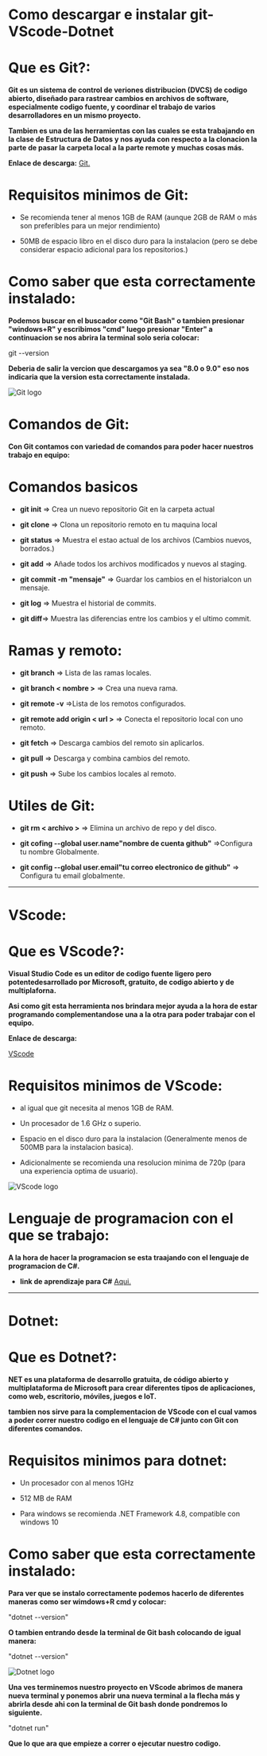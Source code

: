 <!--Encabezados-->
# Como descargar e instalar git-VScode-Dotnet

# Que es Git?:

**Git es un sistema de control de veriones distribucion (DVCS) de codigo abierto, diseñado para rastrear cambios en archivos de software, especialmente codigo fuente, y coordinar el trabajo de varios desarrolladores en un mismo proyecto.**

**Tambien es una de las herramientas con las cuales se esta trabajando en la clase de Estructura de Datos y nos ayuda con respecto a la clonacion la parte de pasar la carpeta local a la parte remote y muchas cosas más.**

**Enlace de descarga:**
[Git.](https://git-scm.com/downloads "Descargale :3") 

# Requisitos minimos de Git:

* Se recomienda tener al menos 1GB de RAM (aunque 2GB de RAM o más son preferibles para un mejor rendimiento)

* 50MB de espacio libro en el disco duro para la instalacion (pero se debe considerar espacio adicional para los repositorios.)

# Como saber que esta correctamente instalado:

**Podemos buscar en el buscador como "Git Bash" o tambien presionar "windows+R" y escribimos "cmd" luego presionar "Enter" a continuacion se nos abrira la terminal solo seria colocar:**

git --version

**Deberia de salir la vercion que descargamos ya sea "8.0 o 9.0" eso nos indicaria que la version esta correctamente instalada.**

![Git logo](https://upload.wikimedia.org/wikipedia/commons/e/e0/Git-logo.svg)

# Comandos de Git:

**Con Git contamos con variedad de comandos para poder hacer nuestros trabajo en equipo:**

# Comandos basicos
* **git init** => Crea un nuevo repositorio Git en la carpeta actual

* **git clone** <url> => Clona un repositorio remoto en tu maquina local

* **git status** => Muestra el estao actual de los archivos (Cambios nuevos, borrados.)

* **git add** => Añade todos los archivos modificados y nuevos al staging.

* **git commit -m "mensaje"** => Guardar los cambios en el historialcon un mensaje.

* **git log** => Muestra el historial de commits.

* **git diff**=> Muestra las diferencias entre los cambios y el ultimo commit.

# Ramas y remoto:

* **git branch** => Lista de las ramas locales.

* **git branch < nombre >** => Crea una nueva rama.

* **git remote -v** =>Lista de los remotos configurados.

* **git remote add origin < url >** => Conecta el repositorio local con uno remoto.

* **git fetch** => Descarga cambios del remoto sin aplicarlos.

* **git pull** => Descarga y combina cambios del remoto.

* **git push** => Sube los cambios locales al remoto.

# Utiles de Git:

* **git rm < archivo >** => Elimina un archivo de repo y del disco.

* **git cofing --global user.name"nombre de cuenta github"** =>Configura tu nombre Globalmente.

* **git config --global user.email"tu correo electronico de github"** => Configura tu email globalmente.
---
# VScode:

# Que es VScode?:

**Visual Studio Code es un editor de codigo fuente ligero pero potentedesarrollado por Microsoft, gratuito, de codigo abierto y de multiplaforna.**

**Asi como git esta herramienta nos brindara mejor ayuda a la hora de estar programando complementandose una a la otra para poder trabajar con el equipo.**

**Enlace de descarga:**

[VScode](https://code.visualstudio.com/download "Descargale :3")

# Requisitos minimos de VScode:

* al igual que git necesita al menos 1GB de RAM.

* Un procesador de 1.6 GHz o superio.

* Espacio en el disco duro para la instalacion (Generalmente menos de 500MB para la instalacion basica).

* Adicionalmente se recomienda una resolucion minima de 720p (para una experiencia optima de usuario).


![VScode logo](https://upload.wikimedia.org/wikipedia/commons/9/9a/Visual_Studio_Code_1.35_icon.svg)


# Lenguaje de programacion con el que se trabajo:

 **A la hora de hacer la programacion se esta traajando con el lenguaje de programacion de C#.**

* **link de aprendizaje para C#** [Aqui.](https://www.w3schools.com/cs/index.php "Ejercicios de repaso o aprendizaje.")

---

# Dotnet:

# Que es Dotnet?:

**NET es una plataforma de desarrollo gratuita, de código abierto y multiplataforma de Microsoft para crear diferentes tipos de aplicaciones, como web, escritorio, móviles, juegos e IoT.**

**tambien nos sirve para la complementacion de VScode con el cual vamos a poder correr nuestro codigo en el lenguaje de C# junto con Git con diferentes comandos.**

# Requisitos minimos para dotnet:

* Un procesador con al menos 1GHz

* 512 MB de RAM

* Para windows se recomienda .NET Framework 4.8, compatible con windows 10

# Como saber que esta correctamente instalado:

**Para ver que se instalo correctamente podemos hacerlo de diferentes maneras como ser wimdows+R cmd y colocar:**

"dotnet --version"

**O tambien entrando desde la terminal de Git bash colocando de igual manera:**

"dotnet --version"


![Dotnet logo](https://upload.wikimedia.org/wikipedia/commons/7/7d/Microsoft_.NET_logo.svg)

**Una ves terminemos nuestro proyecto en VScode abrimos de manera nueva terminal y ponemos abrir una nueva terminal a la flecha más y abrirla desde ahi con la terminal de Git bash donde pondremos lo siguiente.**

"dotnet run"

**Que lo que ara que empieze a correr o ejecutar nuestro codigo.**